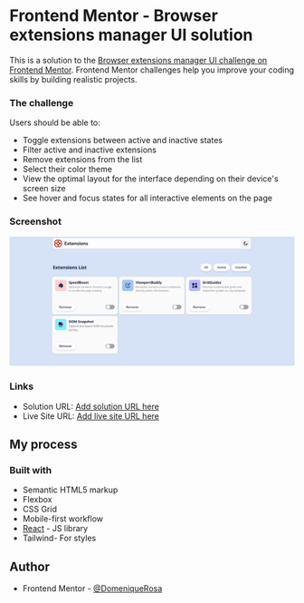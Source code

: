 # Frontend Mentor - Browser extensions manager UI solution

This is a solution to the [Browser extensions manager UI challenge on Frontend Mentor](https://www.frontendmentor.io/challenges/browser-extension-manager-ui-yNZnOfsMAp). Frontend Mentor challenges help you improve your coding skills by building realistic projects. 

### The challenge

Users should be able to:

- Toggle extensions between active and inactive states
- Filter active and inactive extensions
- Remove extensions from the list
- Select their color theme
- View the optimal layout for the interface depending on their device's screen size
- See hover and focus states for all interactive elements on the page

### Screenshot

![](screenshot.png)

### Links

- Solution URL: [Add solution URL here]([https://your-solution-url.com](https://github.com/DomeniqueRosa/portfolio-react/edit/main/browser-extensions)])
- Live Site URL: [Add live site URL here]([https://your-live-site-url.com](https://portfolio-react-jeg465qr3-domeniquerosas-projects.vercel.app/)])

## My process

### Built with

- Semantic HTML5 markup
- Flexbox
- CSS Grid
- Mobile-first workflow
- [React](https://reactjs.org/) - JS library
- Tailwind- For styles

## Author

- Frontend Mentor - [@DomeniqueRosa](https://www.frontendmentor.io/profile/DomeniqueRosa)

